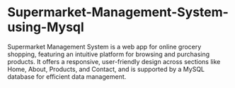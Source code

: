 # Supermarket-Management-System-using-Mysql
 Supermarket Management System is a web app for online grocery shopping, featuring an intuitive platform for browsing and purchasing products. It offers a responsive, user-friendly design across sections like Home, About, Products, and Contact, and is supported by a MySQL database for efficient data management.
